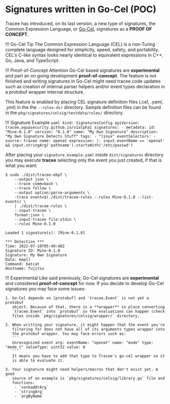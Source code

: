 # Signatures written in Go-Cel (POC)

Tracee has introduced, on its last version, a new type of signatures, the
Common Expression Language, or [Go-Cel], signatures as a **PROOF OF CONCEPT**.

[Go-Cel]: https://github.com/google/cel-go

!!! Go-Cel Tip
    The Common Expression Language (CEL) is a non-Turing complete language
    designed for simplicity, speed, safety, and portability. CEL's C-like syntax
    looks nearly identical to equivalent expressions in C++, Go, Java, and
    TypeScript.

!!! Proof-of-Concept Attention
    Go-Cel based signatures are **experimental** and part an on going
    development **proof-of-concept**. The feature is not finished and writing
    signatures in Go-Cel might need tracee code updates such as creation of
    internal parser helpers and/or event types declaration in a protobuf
    wrapper internal structure.

This feature is enabled by placing CEL signature definition files (.cel, .yaml,
.yml) in the  the `--rules-dir` directory. Sample definition files can be found
in the `pkg/signatures/celsig/testdata/rules/` directory.

!!! Signature Example
    ```yaml
    kind: SignaturesConfig
    apiVersion: tracee.aquasecurity.github.io/v1alpha1
    signatures:
      - metadata:
          id: "Mine-0.1.0"
          version: "0.1.0"
          name: "My Own Signature"
          description: "My Own Signature Detects Stuff"
          tags:
            - "linux"
        eventSelectors:
          - source: tracee
            name: openat
        expression: |-
            input.eventName == 'openat' &&
            input.stringArg('pathname').startsWith('/etc/passwd')
    ```

After placing your `signature_example.yaml` inside `dist/signatures` directory you
may execute **tracee** selecting only the event you just created, if that is
what you want:

```text
$ sudo ./dist/tracee-ebpf \
    --output json \
    --trace comm=bash \
    --trace follow \
    --output option:parse-arguments \
    -trace event=$(./dist/tracee-rules --rules Mine-0.1.0 --list-events) \
    | ./dist/tracee-rules \
    --input-tracee \
    format:json \
    --input-tracee file:stdin \
    --rules Mine-0.1.0

Loaded 1 signature(s): [Mine-0.1.0]

*** Detection ***
Time: 2022-07-10T05:49:48Z
Signature ID: Mine-0.1.0
Signature: My Own Signature
Data: map[]
Command: batcat
Hostname: fujitsu
```

!!! Experimental
    Like said previously, Go-Cel signatures are **experimental** and considered
    **proof-of-concept** for now. If you decide to develop Go-Cel signatures
    you may face some issues:

    1. Go-Cel depends on [protobuf] and `tracee.Event` is not yet a protobuf
       object. Because of that, there is a **wrapper** in place converting
       `tracee.Event` into `protobuf` so the evaluations can happen (check
       files inside `pkg/signatures/celsig/wrapper/` directory.

    2. When writting your signature, it might happen that the event you're
       filtering for does not have all of its arguments types wrapper into
       the protobuf wrapper. You may face errors such as:
       ```
       Unrecognized event arg: eventName: "openat" name: "mode" type: "mode_t" valueType: uint32 value: 0
       ```
       It means you have to add that type to Tracee's go-cel wrapper so it
       is able to evaluate it.

    3. Your signature might need helpers/macros that don't exist yet. A good
       source of an example is `pkg/signatures/celsig/library.go` file and
       functions:
        - `sockaddrArg`
        - `stringArg`
        - `argByName`

[protobuf]: https://github.com/golang/protobuf
